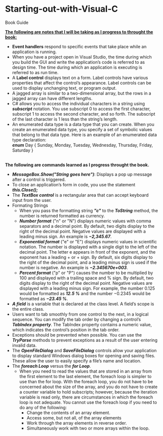 ﻿# Starting-out-with-Visual-C

Book Guide

<u><b>The following are notes that I will be taking as I progress to
throught the book:</b></u>
</br>

<ul>
	<li><b>Event handlers</b> respond to specific events that take place while an 
	application is running.</li>
	<li>When you have a project open in Visual Studio, the time during which you build the GUI
	and write the application’s code is referred to as design time. The time during which an 
	application is executing is referred to as run time. </li>
	<li>A <b>Label control</b> displays text on a form. Label controls have various
	properties that affect the control’s appearance. Label controls can be used
	to display unchanging text, or program output.</li>
    <li>
        A jagged array is similar to a two-dimensional array, but the rows in a jagged array can have different lengths.
    </li>
    <li>
        C# allows you to access the individual characters in a string using <b><i>subscript</i></b> notation. You use subscript 0 to access the first character, subscript 1 to access the second character, and so forth. The subscript of the last character is 1 less than the string’s length. 
    </li>
    <li>
        An enumerated data type is a data type that you can create. When you create an enumerated data type, you specify a set of symbolic values that belong to that data type. 
        Here is an example of an enumerated data type declaration:
        </br>
        <b><i>enum</i></b> Day { Sunday, Monday, Tuesday, Wednesday, Thursday, Friday, Saturday }
    </li>
</ul>

</br>
<b>The following are commands learned as I progress throught the book.</b>
</br>
<ul>
	<li>
		<b><i>MessageBox.Show("String goes here")</i></b>: Displays a pop up message after a 
		control is triggered.
	</li>
	<li>
		To close an application’s form in code, you use the statement <b><i>this.Close();</i></b>
	</li>
	<li>
		The <b><i>TextBox control</i></b> is a rectangular area that can accept keyboard input
		from the user.
	</li>
	<li>	Formating Strings
		<ul>
			<li>
				When you pass the formatting string <b><i>"c"</i></b> to the <b><i>ToString</i></b> method, the number is
				returned formatted as currency.
			</li>
			<li>
				<b><i>Number format</i></b> ("n" or "N") displays numeric values with comma separators and a decimal point. By default, 
				two digits display to the right of the decimal point. Negative values are displayed with a leading minus sign. 
				An example is <b><i>−2,345.67</i></b>.
			</li>
			<li>
				<b><i>Exponential format</i></b> ("e" or "E") displays numeric values in scientific notation. The number
				is displayed with a single digit to the left of the decimal point. The letter e appears in front
				of the exponent, and the exponent has a leading + or + sign. By default, six digits display to
				the right of the decimal point, and a leading minus sign is used if the number is negative.
				An example is <b><i>−2.345670e+003</i></b>.
			</li>
			<li>
				<b><i>Percent format</i></b> ("p" or "P") causes the number to be multiplied by 100 and displayed with
				a trailing space and % sign. By default, two digits display to the right of the decimal point.
				Negative values are displayed with a leading minus sign. For example, the number 0.125
				would be formatted as <b><i>12.5 %</i></b> and the number −0.2345 would be formatted as <b><i>−23.45 %</i></b>.
			</li>
		</ul>
	 </li>
	 <li>
		<b><i>A field</i></b> is a variable that is declared at the class level. A field’s scope is the entire class.
	 </li>
	 <li>
		Users want to tab smoothly from one control to the next, in a logical sequence. You can
		modify the tab order by changing a control’s <b><i>TabIndex property</i></b>. The TabIndex property
		contains a numeric value, which indicates the control’s position in the tab order.
	</li>
	<li>
		Exceptions should be prevented when possible. You can use the <b><i>TryParse</i></b> methods to prevent exceptions as a 
		result of the user entering invalid data.
	</li>
	<li>
		The <b><i>OpenFileDialog</i></b> and <b><i>SaveFileDialog</i></b> controls allow your application to display standard Windows dialog 
		boxes for opening and saving files. These allow the user to easily specify a file’s name and location.
	</li>
    <li> The <b><i>foreach Loop</i></b> versus the <b><i>for Loop</i></b>.
        <ul>
            <li>
                When you need to read the values that are stored in an array from the first element to the
                last element, the foreach loop is simpler to use than the for loop. With the foreach
                loop, you do not have to be concerned about the size of the array, and you do not have to
                create a counter variable to hold subscripts; however, because the iteration variable is
                read only, there are circumstances in which the foreach loop is not adequate. You cannot
                use the foreach loop if you need to do any of the following:
                <ul>
                    <li>
                        Change the contents of an array element.
                    </li>
                    <li>
                        Access some, but not all, of the array elements
                    </li>
                    <li>
                        Work through the array elements in reverse order.
                    </li>
                    <li>
                        Simultaneously work with two or more arrays within the loop.
                    </li>
                </ul>
            </li>
        </ul>
    </li>
</ul>
